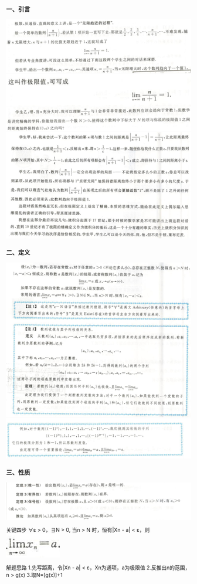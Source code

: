 ### 一、引言
![Alt text](./image/1691917498100.png)
![Alt text](./image/1691917549978.jpg)
![Alt text](./image/1691917574061.png)
![Alt text](./image/1691917596731.png)



### 二、定义
![Alt text](./image/1691917611814.png)
![Alt text](./image/1691917628777.png)




### 三、性质
![Alt text](./image/1691917644432.png)


关键四步
∀ε > 0，∃N > 0, 当n > N 时，恒有|Xn - a| < ε，则![Alt text](./image/image1.png)

解题思路
1.先写距离，令|Xn - a| < ε，Xn为通项，a为极限值
2.反推出n的范围，n > g(x)
3.取N=[g(x)]+1
<style>

.page-meta {
    display: none;
}
</style>